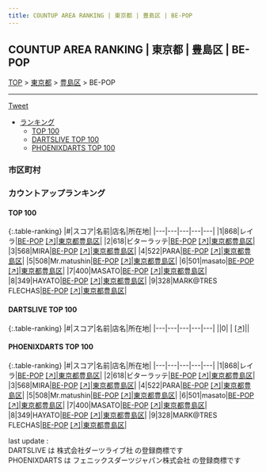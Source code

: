 ```yaml
---
title: COUNTUP AREA RANKING | 東京都 | 豊島区 | BE-POP
---
```

## COUNTUP AREA RANKING | 東京都 | 豊島区 | BE-POP

[TOP](/darts/rank/) > [東京都](/darts/rank/東京都/) > [豊島区](/darts/rank/東京都/豊島区/) > BE-POP

___

<a href="https://twitter.com/share?ref_src=twsrc%5Etfw" data-text="COUNTUP AREA RANKING | 東京都豊島区BE-POP" class="twitter-share-button" data-hashtags="DARTSLIVE,PHOENIXDARTS,darts,ダーツ" data-show-count="false">Tweet</a>

* [ランキング](#カウントアップランキング)
    * [TOP 100](#top-100)
    * [DARTSLIVE TOP 100](#dartslive-top-100)
    * [PHOENIXDARTS TOP 100](#phoenixdarts-top-100)

### 市区町村

<ul>

</ul>

### カウントアップランキング

#### TOP 100



{:.table-ranking}
|#|スコア|名前|店名|所在地|
|---|---|---|---|---|
|1|868|<span class="rank-name-pd">レイラ</span>|<a href="/darts/rank/shops/10528.html">BE-POP</a> <a href="https://vs.phoenixdarts.com/jp/shop/shopDetailInfo/s_10528?s_seq=10528">[↗]</a>|<a href="/darts/rank/東京都/豊島区">東京都豊島区</a>|
|2|618|<span class="rank-name-pd">ビターラッテ</span>|<a href="/darts/rank/shops/10528.html">BE-POP</a> <a href="https://vs.phoenixdarts.com/jp/shop/shopDetailInfo/s_10528?s_seq=10528">[↗]</a>|<a href="/darts/rank/東京都/豊島区">東京都豊島区</a>|
|3|568|<span class="rank-name-pd">MIRA</span>|<a href="/darts/rank/shops/10528.html">BE-POP</a> <a href="https://vs.phoenixdarts.com/jp/shop/shopDetailInfo/s_10528?s_seq=10528">[↗]</a>|<a href="/darts/rank/東京都/豊島区">東京都豊島区</a>|
|4|522|<span class="rank-name-pd">PARA</span>|<a href="/darts/rank/shops/10528.html">BE-POP</a> <a href="https://vs.phoenixdarts.com/jp/shop/shopDetailInfo/s_10528?s_seq=10528">[↗]</a>|<a href="/darts/rank/東京都/豊島区">東京都豊島区</a>|
|5|508|<span class="rank-name-pd">Mr.matushin</span>|<a href="/darts/rank/shops/10528.html">BE-POP</a> <a href="https://vs.phoenixdarts.com/jp/shop/shopDetailInfo/s_10528?s_seq=10528">[↗]</a>|<a href="/darts/rank/東京都/豊島区">東京都豊島区</a>|
|6|501|<span class="rank-name-pd">masato</span>|<a href="/darts/rank/shops/10528.html">BE-POP</a> <a href="https://vs.phoenixdarts.com/jp/shop/shopDetailInfo/s_10528?s_seq=10528">[↗]</a>|<a href="/darts/rank/東京都/豊島区">東京都豊島区</a>|
|7|400|<span class="rank-name-pd">MASATO</span>|<a href="/darts/rank/shops/10528.html">BE-POP</a> <a href="https://vs.phoenixdarts.com/jp/shop/shopDetailInfo/s_10528?s_seq=10528">[↗]</a>|<a href="/darts/rank/東京都/豊島区">東京都豊島区</a>|
|8|349|<span class="rank-name-pd">HAYATO</span>|<a href="/darts/rank/shops/10528.html">BE-POP</a> <a href="https://vs.phoenixdarts.com/jp/shop/shopDetailInfo/s_10528?s_seq=10528">[↗]</a>|<a href="/darts/rank/東京都/豊島区">東京都豊島区</a>|
|9|328|<span class="rank-name-pd">MARK@TRES FLECHAS</span>|<a href="/darts/rank/shops/10528.html">BE-POP</a> <a href="https://vs.phoenixdarts.com/jp/shop/shopDetailInfo/s_10528?s_seq=10528">[↗]</a>|<a href="/darts/rank/東京都/豊島区">東京都豊島区</a>|


#### DARTSLIVE TOP 100



{:.table-ranking}
|#|スコア|名前|店名|所在地|
|---|---|---|---|---|
||0|<span class="rank-name-dl"> </span>|<a href="/darts/rank/shops/.html"></a> <a href="">[↗]</a>|<a href="/darts/rank//"></a>|


#### PHOENIXDARTS TOP 100



{:.table-ranking}
|#|スコア|名前|店名|所在地|
|---|---|---|---|---|
|1|868|<span class="rank-name-pd">レイラ</span>|<a href="/darts/rank/shops/10528.html">BE-POP</a> <a href="https://vs.phoenixdarts.com/jp/shop/shopDetailInfo/s_10528?s_seq=10528">[↗]</a>|<a href="/darts/rank/東京都/豊島区">東京都豊島区</a>|
|2|618|<span class="rank-name-pd">ビターラッテ</span>|<a href="/darts/rank/shops/10528.html">BE-POP</a> <a href="https://vs.phoenixdarts.com/jp/shop/shopDetailInfo/s_10528?s_seq=10528">[↗]</a>|<a href="/darts/rank/東京都/豊島区">東京都豊島区</a>|
|3|568|<span class="rank-name-pd">MIRA</span>|<a href="/darts/rank/shops/10528.html">BE-POP</a> <a href="https://vs.phoenixdarts.com/jp/shop/shopDetailInfo/s_10528?s_seq=10528">[↗]</a>|<a href="/darts/rank/東京都/豊島区">東京都豊島区</a>|
|4|522|<span class="rank-name-pd">PARA</span>|<a href="/darts/rank/shops/10528.html">BE-POP</a> <a href="https://vs.phoenixdarts.com/jp/shop/shopDetailInfo/s_10528?s_seq=10528">[↗]</a>|<a href="/darts/rank/東京都/豊島区">東京都豊島区</a>|
|5|508|<span class="rank-name-pd">Mr.matushin</span>|<a href="/darts/rank/shops/10528.html">BE-POP</a> <a href="https://vs.phoenixdarts.com/jp/shop/shopDetailInfo/s_10528?s_seq=10528">[↗]</a>|<a href="/darts/rank/東京都/豊島区">東京都豊島区</a>|
|6|501|<span class="rank-name-pd">masato</span>|<a href="/darts/rank/shops/10528.html">BE-POP</a> <a href="https://vs.phoenixdarts.com/jp/shop/shopDetailInfo/s_10528?s_seq=10528">[↗]</a>|<a href="/darts/rank/東京都/豊島区">東京都豊島区</a>|
|7|400|<span class="rank-name-pd">MASATO</span>|<a href="/darts/rank/shops/10528.html">BE-POP</a> <a href="https://vs.phoenixdarts.com/jp/shop/shopDetailInfo/s_10528?s_seq=10528">[↗]</a>|<a href="/darts/rank/東京都/豊島区">東京都豊島区</a>|
|8|349|<span class="rank-name-pd">HAYATO</span>|<a href="/darts/rank/shops/10528.html">BE-POP</a> <a href="https://vs.phoenixdarts.com/jp/shop/shopDetailInfo/s_10528?s_seq=10528">[↗]</a>|<a href="/darts/rank/東京都/豊島区">東京都豊島区</a>|
|9|328|<span class="rank-name-pd">MARK@TRES FLECHAS</span>|<a href="/darts/rank/shops/10528.html">BE-POP</a> <a href="https://vs.phoenixdarts.com/jp/shop/shopDetailInfo/s_10528?s_seq=10528">[↗]</a>|<a href="/darts/rank/東京都/豊島区">東京都豊島区</a>|


<div class="footer border-top border-gray-light mt-5 pt-3 text-right text-gray">
    last update : <span style="font-weight: italic" id="foot_last_modified"></span><br />
    DARTSLIVE は 株式会社ダーツライブ社 の登録商標です<br />
    PHOENIXDARTS は フェニックスダーツジャパン株式会社 の登録商標です<br />
</div>

<script src="https://cdnjs.cloudflare.com/ajax/libs/jquery.tablesorter/2.31.3/js/jquery.tablesorter.min.js" integrity="sha512-qzgd5cYSZcosqpzpn7zF2ZId8f/8CHmFKZ8j7mU4OUXTNRd5g+ZHBPsgKEwoqxCtdQvExE5LprwwPAgoicguNg==" crossorigin="anonymous" referrerpolicy="no-referrer"></script>
<link rel="stylesheet" href="https://cdnjs.cloudflare.com/ajax/libs/jquery.tablesorter/2.31.3/css/theme.default.min.css" integrity="sha512-wghhOJkjQX0Lh3NSWvNKeZ0ZpNn+SPVXX1Qyc9OCaogADktxrBiBdKGDoqVUOyhStvMBmJQ8ZdMHiR3wuEq8+w==" crossorigin="anonymous" referrerpolicy="no-referrer" />
<script>
$(function() {
    $(".table-ranking").tablesorter({sortList:[[0, 0]]});
    $("#foot_last_modified").text(formatDate(new Date(document.lastModified), 'yyyy-MM-dd HH:mm:ss'));
});
</script>

<script async src="https://platform.twitter.com/widgets.js" charset="utf-8"></script>